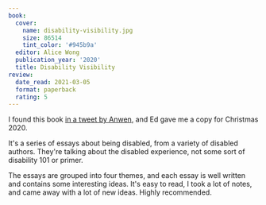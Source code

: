 ```yaml
---
book:
  cover:
    name: disability-visibility.jpg
    size: 86514
    tint_color: '#945b9a'
  editor: Alice Wong
  publication_year: '2020'
  title: Disability Visibility
review:
  date_read: 2021-03-05
  format: paperback
  rating: 5
---
```


I found this book [in a tweet by Anwen](https://twitter.com/Kyatic/status/1297550029809385472), and Ed gave me a copy for Christmas 2020.

It's a series of essays about being disabled, from a variety of disabled authors.
They're talking about the disabled experience, not some sort of disability 101 or primer.

The essays are grouped into four themes, and each essay is well written and contains some interesting ideas.
It's easy to read, I took a lot of notes, and came away with a lot of new ideas.
Highly recommended.